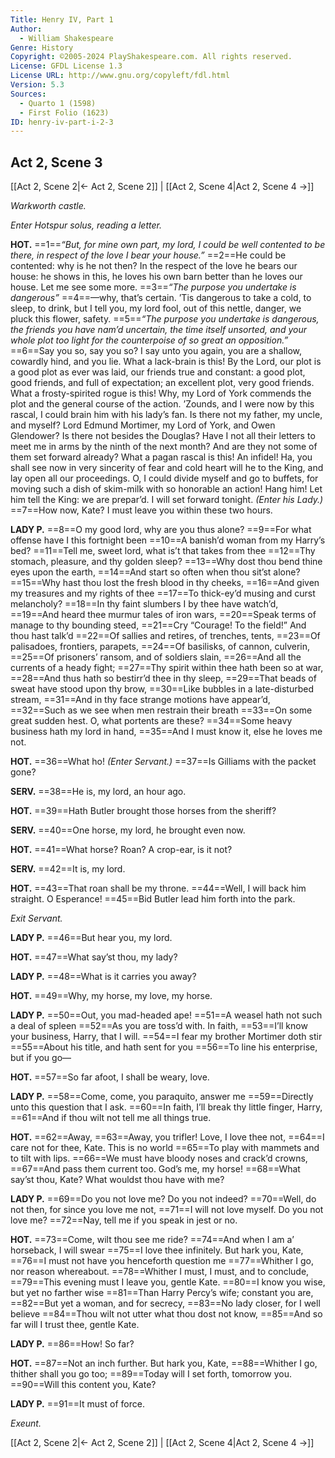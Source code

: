 ```yaml
---
Title: Henry IV, Part 1
Author: 
  - William Shakespeare
Genre: History
Copyright: ©2005-2024 PlayShakespeare.com. All rights reserved.
License: GFDL License 1.3
License URL: http://www.gnu.org/copyleft/fdl.html
Version: 5.3
Sources:
  - Quarto 1 (1598)
  - First Folio (1623)
ID: henry-iv-part-i-2-3
---
```


## Act 2, Scene 3
[[Act 2, Scene 2|← Act 2, Scene 2]] | [[Act 2, Scene 4|Act 2, Scene 4 →]]

*Warkworth castle.*

*Enter Hotspur solus, reading a letter.*

**HOT.**
==1==*“But, for mine own part, my lord, I could be well contented to be there, in respect of the love I bear your house.”*
==2==He could be contented: why is he not then? In the respect of the love he bears our house: he shows in this, he loves his own barn better than he loves our house. Let me see some more.
==3==*“The purpose you undertake is dangerous”*
==4==—why, that’s certain. ’Tis dangerous to take a cold, to sleep, to drink, but I tell you, my lord fool, out of this nettle, danger, we pluck this flower, safety.
==5==*“The purpose you undertake is dangerous, the friends you have nam’d uncertain, the time itself unsorted, and your whole plot too light for the counterpoise of so great an opposition.”*
==6==Say you so, say you so? I say unto you again, you are a shallow, cowardly hind, and you lie. What a lack-brain is this! By the Lord, our plot is a good plot as ever was laid, our friends true and constant: a good plot, good friends, and full of expectation; an excellent plot, very good friends. What a frosty-spirited rogue is this! Why, my Lord of York commends the plot and the general course of the action. ’Zounds, and I were now by this rascal, I could brain him with his lady’s fan. Is there not my father, my uncle, and myself? Lord Edmund Mortimer, my Lord of York, and Owen Glendower? Is there not besides the Douglas? Have I not all their letters to meet me in arms by the ninth of the next month? And are they not some of them set forward already? What a pagan rascal is this! An infidel! Ha, you shall see now in very sincerity of fear and cold heart will he to the King, and lay open all our proceedings. O, I could divide myself and go to buffets, for moving such a dish of skim-milk with so honorable an action! Hang him! Let him tell the King: we are prepar’d. I will set forward tonight.
*(Enter his Lady.)*
==7==How now, Kate? I must leave you within these two hours.

**LADY P.**
==8==O my good lord, why are you thus alone?
==9==For what offense have I this fortnight been
==10==A banish’d woman from my Harry’s bed?
==11==Tell me, sweet lord, what is’t that takes from thee
==12==Thy stomach, pleasure, and thy golden sleep?
==13==Why dost thou bend thine eyes upon the earth,
==14==And start so often when thou sit’st alone?
==15==Why hast thou lost the fresh blood in thy cheeks,
==16==And given my treasures and my rights of thee
==17==To thick-ey’d musing and curst melancholy?
==18==In thy faint slumbers I by thee have watch’d,
==19==And heard thee murmur tales of iron wars,
==20==Speak terms of manage to thy bounding steed,
==21==Cry “Courage! To the field!” And thou hast talk’d
==22==Of sallies and retires, of trenches, tents,
==23==Of palisadoes, frontiers, parapets,
==24==Of basilisks, of cannon, culverin,
==25==Of prisoners’ ransom, and of soldiers slain,
==26==And all the currents of a heady fight;
==27==Thy spirit within thee hath been so at war,
==28==And thus hath so bestirr’d thee in thy sleep,
==29==That beads of sweat have stood upon thy brow,
==30==Like bubbles in a late-disturbed stream,
==31==And in thy face strange motions have appear’d,
==32==Such as we see when men restrain their breath
==33==On some great sudden hest. O, what portents are these?
==34==Some heavy business hath my lord in hand,
==35==And I must know it, else he loves me not.

**HOT.**
==36==What ho!
*(Enter Servant.)*
==37==Is Gilliams with the packet gone?

**SERV.**
==38==He is, my lord, an hour ago.

**HOT.**
==39==Hath Butler brought those horses from the sheriff?

**SERV.**
==40==One horse, my lord, he brought even now.

**HOT.**
==41==What horse? Roan? A crop-ear, is it not?

**SERV.**
==42==It is, my lord.

**HOT.**
==43==That roan shall be my throne.
==44==Well, I will back him straight. O Esperance!
==45==Bid Butler lead him forth into the park.

*Exit Servant.*

**LADY P.**
==46==But hear you, my lord.

**HOT.**
==47==What say’st thou, my lady?

**LADY P.**
==48==What is it carries you away?

**HOT.**
==49==Why, my horse, my love, my horse.

**LADY P.**
==50==Out, you mad-headed ape!
==51==A weasel hath not such a deal of spleen
==52==As you are toss’d with. In faith,
==53==I’ll know your business, Harry, that I will.
==54==I fear my brother Mortimer doth stir
==55==About his title, and hath sent for you
==56==To line his enterprise, but if you go⁠—

**HOT.**
==57==So far afoot, I shall be weary, love.

**LADY P.**
==58==Come, come, you paraquito, answer me
==59==Directly unto this question that I ask.
==60==In faith, I’ll break thy little finger, Harry,
==61==And if thou wilt not tell me all things true.

**HOT.**
==62==Away,
==63==Away, you trifler! Love, I love thee not,
==64==I care not for thee, Kate. This is no world
==65==To play with mammets and to tilt with lips.
==66==We must have bloody noses and crack’d crowns,
==67==And pass them current too. God’s me, my horse!
==68==What say’st thou, Kate? What wouldst thou have with me?

**LADY P.**
==69==Do you not love me? Do you not indeed?
==70==Well, do not then, for since you love me not,
==71==I will not love myself. Do you not love me?
==72==Nay, tell me if you speak in jest or no.

**HOT.**
==73==Come, wilt thou see me ride?
==74==And when I am a’ horseback, I will swear
==75==I love thee infinitely. But hark you, Kate,
==76==I must not have you henceforth question me
==77==Whither I go, nor reason whereabout.
==78==Whither I must, I must, and to conclude,
==79==This evening must I leave you, gentle Kate.
==80==I know you wise, but yet no farther wise
==81==Than Harry Percy’s wife; constant you are,
==82==But yet a woman, and for secrecy,
==83==No lady closer, for I well believe
==84==Thou wilt not utter what thou dost not know,
==85==And so far will I trust thee, gentle Kate.

**LADY P.**
==86==How! So far?

**HOT.**
==87==Not an inch further. But hark you, Kate,
==88==Whither I go, thither shall you go too;
==89==Today will I set forth, tomorrow you.
==90==Will this content you, Kate?

**LADY P.**
==91==It must of force.

*Exeunt.*

[[Act 2, Scene 2|← Act 2, Scene 2]] | [[Act 2, Scene 4|Act 2, Scene 4 →]]